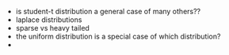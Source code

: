 - is student-t distribution a general case of many others??
- laplace distributions
- sparse vs heavy tailed
- the uniform distribution is a special case of which distribution?
- 